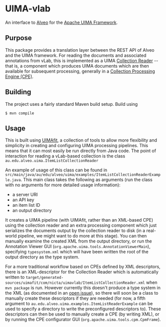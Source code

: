 # UIMA-vlab

An interface to [Alveo][alv] for the [Apache UIMA Framework][uima].

[alv]: http://alveo.edu.au/
[uima]: http://uima.apache.org/

## Purpose

This package provides a translation layer between the REST API of Alveo and the UIMA framework. For reading the documents and associated annotations from vLab, this is implemented as a UIMA [Collection Reader][uimacr] -- that is, a component which produces UIMA documents which are then available for subsequent processing, generally in a [Collection Processing Engine (CPE)][uimacpe].

[uimacr]: http://uima.apache.org/d/uimaj-2.4.2/tutorials_and_users_guides.html#ugr.tug.cpe.collection_reader.developing
[uimacpe]: http://uima.apache.org/d/uimaj-2.4.2/tutorials_and_users_guides.html#ugr.tug.cpe

## Building

The project uses a fairly standard Maven build setup. Build using

    $ mvn compile


## Usage

This is built using [UIMAfit][uimafit], a collection of tools to allow more flexibility and simplicity in creating and configuring UIMA processing pipelines. This means that it can most easily be run directly from Java code. The point of interaction for reading a vLab-based collection is the class `au.edu.alveo.uima.ItemListCollectionReader`

[uimafit]: http://uima.apache.org/uimafit.html

An example of usage of this class can be found in `src/main/java/au/edu/alveo/uima/examples/ItemListCollectionReaderExample.java`. This main class takes the following as arguments (run the class with no arguments for more detailed usage information):

  * a server URI
  * an API key
  * an item list ID
  * an output directory

It creates a UIMA pipeline (with UIMAfit, rather than an XML-based CPE) using the collection reader and an extra processing component which just serializes the documents output by the collection reader to disk (in a real-world pipeline, we might want to do more at this stage). You can then manually examine the created XML from the output directory, or run the Annotation Viewer GUI (`org.apache.uima.tools.AnnotationViewerMain`), specifying  `typesystem.xml` which will have been written the root of the output directory as the type system.

For a more traditional workflow based on CPEs defined by XML descriptors, there is an XML-descriptor for the Collection Reader which is automatically written to `target/generated-sources/uimafit/com/nicta/uimavlab/ItemListCollectionReader.xml` when `mvn package` is run. However currently this doesn't produce a type system in the XML (as documented in an [open issue][uimafit-ts-issue]), so there will soon be a class to manually create these descriptors if they are needed (for now, a fifth argument to `au.edu.alveo.uima.examples.ItemListReaderExample` can be used to specify a directory to write the preconfigured descriptors to). These descriptors can then be used to manually create a CPE (by writing XML), or by running the CPE configurator GUI (`org.apache.uima.tools.cpm.CpmFrame`).

[uimafit-ts-issue]: https://issues.apache.org/jira/browse/UIMA-3346